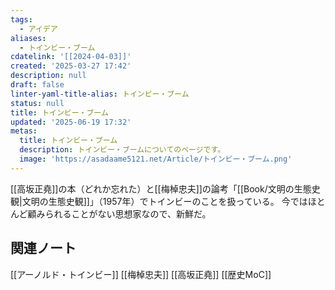 ```yaml
---
tags:
  - アイデア
aliases:
  - トインビー・ブーム
cdatelink: '[[2024-04-03]]'
created: '2025-03-27 17:42'
description: null
draft: false
linter-yaml-title-alias: トインビー・ブーム
status: null
title: トインビー・ブーム
updated: '2025-06-19 17:32'
metas:
  title: トインビー・ブーム
  description: トインビー・ブームについてのページです。
  image: 'https://asadaame5121.net/Article/トインビー・ブーム.png'
---
```

[[高坂正堯]]の本（どれか忘れた）と[[梅棹忠夫]]の論考「[[Book/文明の生態史観|文明の生態史観]]」（1957年）でトインビーのことを扱っている。
今ではほとんど顧みられることがない思想家なので、新鮮だ。
## 関連ノート
[[アーノルド・トインビー]]
[[梅棹忠夫]] 
[[高坂正堯]] 
[[歴史MoC]]
